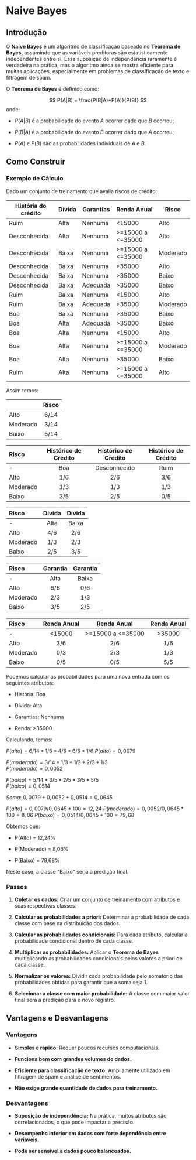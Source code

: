 # Naive Bayes

## **Introdução**

O **Naive Bayes** é um algoritmo de classificação baseado no **Teorema de Bayes**, assumindo que as variáveis preditoras são estatisticamente independentes entre si. Essa suposição de independência raramente é verdadeira na prática, mas o algoritmo ainda se mostra eficiente para muitas aplicações, especialmente em problemas de classificação de texto e filtragem de spam.

O **Teorema de Bayes** é definido como:

$$
P(A|B) = \frac{P(B|A)*P(A)}{P(B)}
$$
onde:

- $P(A|B)$ é a probabilidade do evento $A$ ocorrer dado que $B$ ocorreu;
    
- $P(B|A)$ é a probabilidade do evento $B$ ocorrer dado que $A$ ocorreu;
    
- $P(A)$ e $P(B)$ são as probabilidades individuais de $A$ e $B$.


## **Como Construir**

### Exemplo de Cálculo

Dado um conjunto de treinamento que avalia riscos de crédito:

| História do crédito | Dívida | Garantias | Renda Anual       | Risco    |
| ------------------- | ------ | --------- | ----------------- | -------- |
| Ruim                | Alta   | Nenhuma   | <15000            | Alto     |
| Desconhecida        | Alta   | Nenhuma   | >=15000 a <=35000 | Alto     |
| Desconhecida        | Baixa  | Nenhuma   | >=15000 a <=35000 | Moderado |
| Desconhecida        | Baixa  | Nenhuma   | >35000            | Alto     |
| Desconhecida        | Baixa  | Nenhuma   | >35000            | Baixo    |
| Desconhecida        | Baixa  | Adequada  | >35000            | Baixo    |
| Ruim                | Baixa  | Nenhuma   | <15000            | Alto     |
| Ruim                | Baixa  | Adequada  | >35000            | Moderado |
| Boa                 | Baixa  | Nenhuma   | >35000            | Baixo    |
| Boa                 | Alta   | Adequada  | >35000            | Baixo    |
| Boa                 | Alta   | Nenhuma   | <15000            | Alto     |
| Boa                 | Alta   | Nenhuma   | >=15000 a <=35000 | Moderado |
| Boa                 | Alta   | Nenhuma   | >35000            | Baixo    |
| Ruim                | Alta   | Nenhuma   | >=15000 a <=35000 | Alto     |
Assim temos:

|          | Risco |
| :------- | :---: |
| Alto     | 6/14  |
| Moderado | 3/14  |
| Baixo    | 5/14  |

| Risco    | Histórico de Crédito | Histórico de Crédito | Histórico de Crédito |
| :------- | :------------------: | :------------------: | :------------------: |
| -        |         Boa          |     Desconhecido     |         Ruim         |
| Alto     |         1/6          |         2/6          |         3/6          |
| Moderado |         1/3          |         1/3          |         1/3          |
| Baixo    |         3/5          |         2/5          |         0/5          |

| Risco    | Dívida | Dívida |
| :------- | :----: | :----: |
| -        |  Alta  | Baixa  |
| Alto     |  4/6   |  2/6   |
| Moderado |  1/3   |  2/3   |
| Baixo    |  2/5   |  3/5   |

| Risco    | Garantia | Garantia |
| :------- | :------: | :------: |
| -        |   Alta   |  Baixa   |
| Alto     |   6/6    |   0/6    |
| Moderado |   2/3    |   1/3    |
| Baixo    |   3/5    |   2/5    |

| Risco    | Renda Anual |    Renda Anual    | Renda Anual |
| :------- | :---------: | :---------------: | :---------: |
| -        |   <15000    | >=15000 a <=35000 |   >35000    |
| Alto     |     3/6     |        2/6        |     1/6     |
| Moderado |     0/3     |        2/3        |     1/3     |
| Baixo    |     0/5     |        0/5        |     5/5     |

Podemos calcular as probabilidades para uma nova entrada com os seguintes atributos:

- História: Boa
	
- Dívida: Alta
	
- Garantias: Nenhuma
	
- Renda: >35000

Calculando, temos:

$P(alto) = 6/14 * 1/6 * 4/6 * 6/6 * 1/6$
$P(alto) = 0,0079$

$P(moderado) = 3/14 * 1/3 * 1/3 * 2/3 * 1/3$  
$P(moderado) = 0,0052$  
  
$P(baixo) = 5/14 * 3/5 * 2/5 * 3/5 * 5/5$  
$P(baixo) = 0,0514$  

$Soma:$
$0,0079 + 0,0052 + 0,0514 = 0,0645$

$P(alto) = 0,0079/0,0645*100 = 12,24$ 
$P(moderado) = 0,0052/0,0645*100=8,06$
$P(baixo) = 0,0514/0,0645*100 = 79,68$  

Obtemos que:

- P(Alto) = 12,24%
    
- P(Moderado) = 8,06%
    
- P(Baixo) = 79,68%

Neste caso, a classe "Baixo" seria a predição final.

### Passos

1. **Coletar os dados:** Criar um conjunto de treinamento com atributos e suas respectivas classes.
    
2. **Calcular as probabilidades a priori:** Determinar a probabilidade de cada classe com base na distribuição dos dados.
    
3. **Calcular as probabilidades condicionais:** Para cada atributo, calcular a probabilidade condicional dentro de cada classe.
    
4. **Multiplicar as probabilidades:** Aplicar o **Teorema de Bayes** multiplicando as probabilidades condicionais pelos valores a priori de cada classe.
    
5. **Normalizar os valores:** Dividir cada probabilidade pelo somatório das probabilidades obtidas para garantir que a soma seja 1.
    
6. **Selecionar a classe com maior probabilidade:** A classe com maior valor final será a predição para o novo registro.


## **Vantagens e Desvantagens**

### Vantagens

- **Simples e rápido:** Requer poucos recursos computacionais.
    
- **Funciona bem com grandes volumes de dados.**
    
- **Eficiente para classificação de texto:** Ampliamente utilizado em filtragem de spam e análise de sentimentos.
    
- **Não exige grande quantidade de dados para treinamento.**

### Desvantagens

- **Suposição de independência:** Na prática, muitos atributos são correlacionados, o que pode impactar a precisão.
    
- **Desempenho inferior em dados com forte dependência entre variáveis.**
    
- **Pode ser sensível a dados pouco balanceados.**